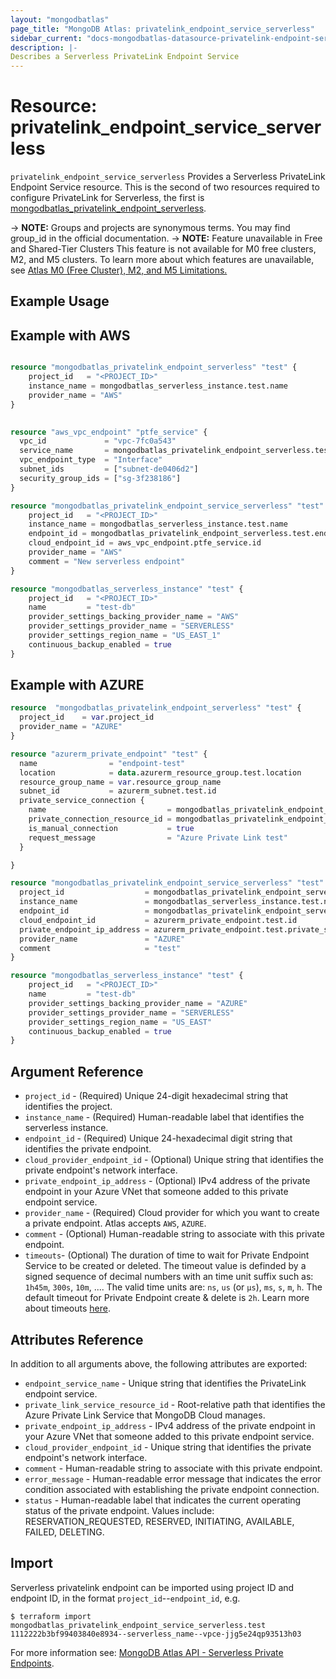 ```yaml
---
layout: "mongodbatlas"
page_title: "MongoDB Atlas: privatelink_endpoint_service_serverless"
sidebar_current: "docs-mongodbatlas-datasource-privatelink-endpoint-service-serverless"
description: |-
Describes a Serverless PrivateLink Endpoint Service
---
```



# Resource: privatelink_endpoint_service_serverless

`privatelink_endpoint_service_serverless` Provides a Serverless PrivateLink Endpoint Service resource.
This is the second of two resources required to configure PrivateLink for Serverless, the first is [mongodbatlas_privatelink_endpoint_serverless](https://registry.terraform.io/providers/mongodb/mongodbatlas/latest/docs/resources/privatelink_endpoint_serverless).

-> **NOTE:** Groups and projects are synonymous terms. You may find group_id in the official documentation.
-> **NOTE:** Feature unavailable in Free and Shared-Tier Clusters
This feature is not available for M0 free clusters, M2, and M5 clusters. To learn more about which features are unavailable, see [Atlas M0 (Free Cluster), M2, and M5 Limitations.](https://www.mongodb.com/docs/atlas/reference/free-shared-limitations/#std-label-atlas-free-tier)
## Example Usage

## Example with AWS
```terraform

resource "mongodbatlas_privatelink_endpoint_serverless" "test" {
	project_id   = "<PROJECT_ID>"
	instance_name = mongodbatlas_serverless_instance.test.name
	provider_name = "AWS"
}
	  

resource "aws_vpc_endpoint" "ptfe_service" {
  vpc_id             = "vpc-7fc0a543"
  service_name       = mongodbatlas_privatelink_endpoint_serverless.test.endpoint_service_name
  vpc_endpoint_type  = "Interface"
  subnet_ids         = ["subnet-de0406d2"]
  security_group_ids = ["sg-3f238186"]
}

resource "mongodbatlas_privatelink_endpoint_service_serverless" "test" {
	project_id   = "<PROJECT_ID>"
	instance_name = mongodbatlas_serverless_instance.test.name
	endpoint_id = mongodbatlas_privatelink_endpoint_serverless.test.endpoint_id
	cloud_endpoint_id = aws_vpc_endpoint.ptfe_service.id
	provider_name = "AWS"
	comment = "New serverless endpoint"
}

resource "mongodbatlas_serverless_instance" "test" {
	project_id   = "<PROJECT_ID>"
	name         = "test-db"
	provider_settings_backing_provider_name = "AWS"
	provider_settings_provider_name = "SERVERLESS"
	provider_settings_region_name = "US_EAST_1"
	continuous_backup_enabled = true
}
```

## Example with AZURE
```terraform
resource  "mongodbatlas_privatelink_endpoint_serverless" "test" {
  project_id    = var.project_id
  provider_name = "AZURE"
}

resource "azurerm_private_endpoint" "test" {
  name                = "endpoint-test"
  location            = data.azurerm_resource_group.test.location
  resource_group_name = var.resource_group_name
  subnet_id           = azurerm_subnet.test.id
  private_service_connection {
    name                           = mongodbatlas_privatelink_endpoint_serverless.test.private_link_service_name
    private_connection_resource_id = mongodbatlas_privatelink_endpoint_serverless.test.private_link_service_resource_id
    is_manual_connection           = true
    request_message                = "Azure Private Link test"
  }

}

resource "mongodbatlas_privatelink_endpoint_service_serverless" "test" {
  project_id                  = mongodbatlas_privatelink_endpoint_serverless.test.project_id
  instance_name               = mongodbatlas_serverless_instance.test.name
  endpoint_id                 = mongodbatlas_privatelink_endpoint_serverless.test.endpoint_id
  cloud_endpoint_id           = azurerm_private_endpoint.test.id 
  private_endpoint_ip_address = azurerm_private_endpoint.test.private_service_connection.0.private_ip_address
  provider_name               = "AZURE"
  comment                     = "test"
}

resource "mongodbatlas_serverless_instance" "test" {
	project_id   = "<PROJECT_ID>"
	name         = "test-db"
	provider_settings_backing_provider_name = "AZURE"
	provider_settings_provider_name = "SERVERLESS"
	provider_settings_region_name = "US_EAST"
	continuous_backup_enabled = true
}
```

## Argument Reference

* `project_id` - (Required) Unique 24-digit hexadecimal string that identifies the project.
* `instance_name` - (Required) Human-readable label that identifies the serverless instance.
* `endpoint_id` - (Required) Unique 24-hexadecimal digit string that identifies the private endpoint.
* `cloud_provider_endpoint_id` - (Optional) Unique string that identifies the private endpoint's network interface.
* `private_endpoint_ip_address` - (Optional) IPv4 address of the private endpoint in your Azure VNet that someone added to this private endpoint service.
* `provider_name` - (Required) Cloud provider for which you want to create a private endpoint. Atlas accepts `AWS`, `AZURE`.
* `comment` - (Optional) Human-readable string to associate with this private endpoint.
* `timeouts`- (Optional) The duration of time to wait for Private Endpoint Service to be created or deleted. The timeout value is definded by a signed sequence of decimal numbers with an time unit suffix such as: `1h45m`, `300s`, `10m`, .... The valid time units are:  `ns`, `us` (or `µs`), `ms`, `s`, `m`, `h`. The default timeout for Private Endpoint create & delete is `2h`. Learn more about timeouts [here](https://www.terraform.io/plugin/sdkv2/resources/retries-and-customizable-timeouts).

## Attributes Reference

In addition to all arguments above, the following attributes are exported:

* `endpoint_service_name` - Unique string that identifies the PrivateLink endpoint service.
* `private_link_service_resource_id` - Root-relative path that identifies the Azure Private Link Service that MongoDB Cloud manages.
* `private_endpoint_ip_address` - IPv4 address of the private endpoint in your Azure VNet that someone added to this private endpoint service.
* `cloud_provider_endpoint_id` - Unique string that identifies the private endpoint's network interface.
* `comment` - Human-readable string to associate with this private endpoint.
* `error_message` - Human-readable error message that indicates the error condition associated with establishing the private endpoint connection.
* `status` - Human-readable label that indicates the current operating status of the private endpoint. Values include: RESERVATION_REQUESTED, RESERVED, INITIATING, AVAILABLE, FAILED, DELETING.

## Import

Serverless privatelink endpoint can be imported using project ID and endpoint ID, in the format `project_id`--`endpoint_id`, e.g.

```
$ terraform import mongodbatlas_privatelink_endpoint_service_serverless.test 1112222b3bf99403840e8934--serverless_name--vpce-jjg5e24qp93513h03
```

For more information see: [MongoDB Atlas API - Serverless Private Endpoints](https://www.mongodb.com/docs/atlas/reference/api/serverless-private-endpoints-get-one/).
